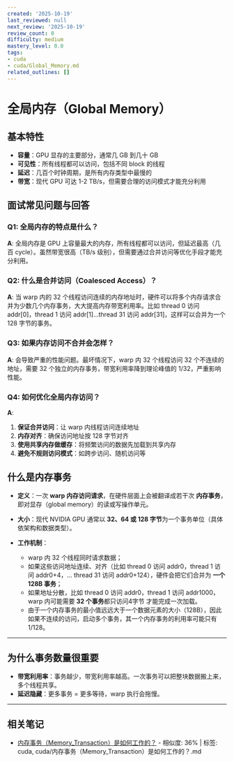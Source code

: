 ```yaml
---
created: '2025-10-19'
last_reviewed: null
next_review: '2025-10-19'
review_count: 0
difficulty: medium
mastery_level: 0.0
tags:
- cuda
- cuda/Global_Memory.md
related_outlines: []
---
```

# 全局内存（Global Memory）

## 基本特性

* **容量**：GPU 显存的主要部分，通常几 GB 到几十 GB
* **可见性**：所有线程都可以访问，包括不同 block 的线程
* **延迟**：几百个时钟周期，是所有内存类型中最慢的
* **带宽**：现代 GPU 可达 1-2 TB/s，但需要合理的访问模式才能充分利用

## 面试常见问题与回答

### Q1: 全局内存的特点是什么？
**A**: 全局内存是 GPU 上容量最大的内存，所有线程都可以访问，但延迟最高（几百 cycle）。虽然带宽很高（TB/s 级别），但需要通过合并访问等优化手段才能充分利用。

### Q2: 什么是合并访问（Coalesced Access）？
**A**: 当 warp 内的 32 个线程访问连续的内存地址时，硬件可以将多个内存请求合并为少数几个内存事务，大大提高内存带宽利用率。比如 thread 0 访问 addr[0]，thread 1 访问 addr[1]...thread 31 访问 addr[31]，这样可以合并为一个 128 字节的事务。

### Q3: 如果内存访问不合并会怎样？
**A**: 会导致严重的性能问题。最坏情况下，warp 内 32 个线程访问 32 个不连续的地址，需要 32 个独立的内存事务，带宽利用率降到理论峰值的 1/32，严重影响性能。

### Q4: 如何优化全局内存访问？
**A**: 
1. **保证合并访问**：让 warp 内线程访问连续地址
2. **内存对齐**：确保访问地址按 128 字节对齐
3. **使用共享内存做缓存**：将频繁访问的数据先加载到共享内存
4. **避免不规则访问模式**：如跨步访问、随机访问等

## 什么是内存事务

* **定义**：一次 **warp 内存访问请求**，在硬件层面上会被翻译成若干次 **内存事务**，即对显存（global memory）的读或写操作单元。
* **大小**：现代 NVIDIA GPU 通常以 **32、64 或 128 字节**为一个事务单位（具体依架构和数据类型）。
* **工作机制**：

  * warp 内 32 个线程同时请求数据；
  * 如果这些访问地址连续、对齐（比如 thread 0 访问 addr0，thread 1 访问 addr0+4，… thread 31 访问 addr0+124），硬件会把它们合并为 **一个 128B 事务**；
  * 如果地址分散，比如 thread 0 访问 addr0，thread 1 访问 addr1000，warp 内可能需要 **32 个事务**都只访问4字节 才能完成一次加载。
  * 由于一个内存事务的最小值远远大于一个数据元素的大小（128B），因此如果不连续的访问，启动多个事务，其一个内存事务的利用率可能只有1/128。

---

## 为什么事务数量很重要

* **带宽利用率**：事务越少，带宽利用率越高。一次事务可以把整块数据搬上来，多个线程共享。
* **延迟隐藏**：更多事务 = 更多等待，warp 执行会拖慢。


---

## 相关笔记
<!-- 自动生成 -->

- [内存事务（Memory_Transaction）是如何工作的？](notes/cuda/内存事务（Memory_Transaction）是如何工作的？.md) - 相似度: 36% | 标签: cuda, cuda/内存事务（Memory_Transaction）是如何工作的？.md

